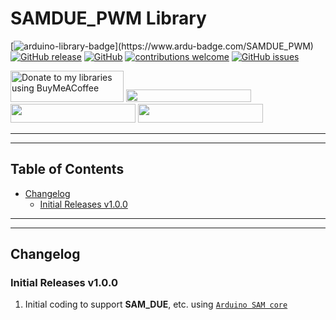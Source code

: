 # SAMDUE_PWM Library

[![arduino-library-badge](https://www.ardu-badge.com/badge/SAMDUE_PWM.svg?)](https://www.ardu-badge.com/SAMDUE_PWM)
[![GitHub release](https://img.shields.io/github/release/khoih-prog/SAMDUE_PWM.svg)](https://github.com/khoih-prog/SAMDUE_PWM/releases)
[![GitHub](https://img.shields.io/github/license/mashape/apistatus.svg)](https://github.com/khoih-prog/SAMDUE_PWM/blob/main/LICENSE)
[![contributions welcome](https://img.shields.io/badge/contributions-welcome-brightgreen.svg?style=flat)](#Contributing)
[![GitHub issues](https://img.shields.io/github/issues/khoih-prog/SAMDUE_PWM.svg)](http://github.com/khoih-prog/SAMDUE_PWM/issues)


<a href="https://www.buymeacoffee.com/khoihprog6" title="Donate to my libraries using BuyMeACoffee"><img src="https://cdn.buymeacoffee.com/buttons/v2/default-yellow.png" alt="Donate to my libraries using BuyMeACoffee" style="height: 50px !important;width: 181px !important;" ></a>
<a href="https://www.buymeacoffee.com/khoihprog6" title="Donate to my libraries using BuyMeACoffee"><img src="https://img.shields.io/badge/buy%20me%20a%20coffee-donate-orange.svg?logo=buy-me-a-coffee&logoColor=FFDD00" style="height: 20px !important;width: 200px !important;" ></a>
<a href="https://profile-counter.glitch.me/khoih-prog/count.svg" title="Total khoih-prog Visitor count"><img src="https://profile-counter.glitch.me/khoih-prog/count.svg" style="height: 30px;width: 200px;"></a>
<a href="https://profile-counter.glitch.me/khoih-prog-SAMDUE_PWM/count.svg" title="SAMDUE_PWM Visitor count"><img src="https://profile-counter.glitch.me/khoih-prog-SAMDUE_PWM/count.svg" style="height: 30px;width: 200px;"></a>

---
---

## Table of Contents

* [Changelog](#changelog)
  * [Initial Releases v1.0.0](#Initial-Releases-v100)

---
---

## Changelog

### Initial Releases v1.0.0

1. Initial coding to support **SAM_DUE**, etc. using [`Arduino SAM core`](https://github.com/arduino/ArduinoCore-sam)




